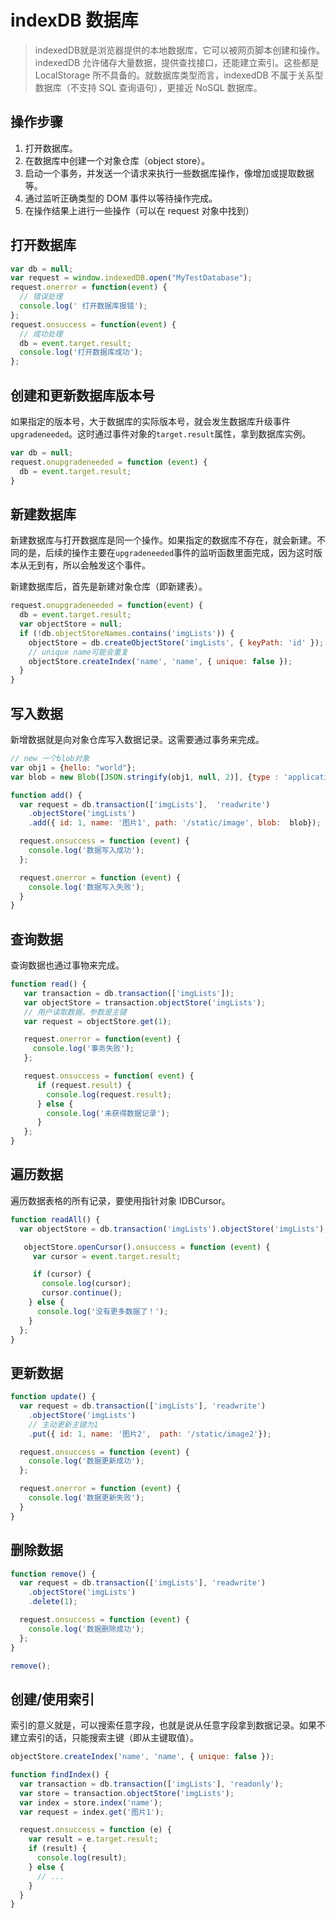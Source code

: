 # indexDB 数据库

> indexedDB就是浏览器提供的本地数据库，它可以被网页脚本创建和操作。indexedDB 允许储存大量数据，提供查找接口，还能建立索引。这些都是 LocalStorage 所不具备的。就数据库类型而言，indexedDB 不属于关系型数据库（不支持 SQL 查询语句），更接近 NoSQL 数据库。

## 操作步骤

1. 打开数据库。
2. 在数据库中创建一个对象仓库（object store）。
3. 启动一个事务，并发送一个请求来执行一些数据库操作，像增加或提取数据等。
4. 通过监听正确类型的 DOM 事件以等待操作完成。
5. 在操作结果上进行一些操作（可以在 request 对象中找到）

## 打开数据库

```js
var db = null;
var request = window.indexedDB.open("MyTestDatabase");
request.onerror = function(event) {
  // 错误处理
  console.log(' 打开数据库报错');
};
request.onsuccess = function(event) {
  // 成功处理
  db = event.target.result;
  console.log('打开数据库成功');
};
```

## 创建和更新数据库版本号

如果指定的版本号，大于数据库的实际版本号，就会发生数据库升级事件`upgradeneeded`。这时通过事件对象的`target.result`属性，拿到数据库实例。

```js
var db = null;
request.onupgradeneeded = function (event) {
  db = event.target.result;
}
```

## 新建数据库

新建数据库与打开数据库是同一个操作。如果指定的数据库不存在，就会新建。不同的是，后续的操作主要在`upgradeneeded`事件的监听函数里面完成，因为这时版本从无到有，所以会触发这个事件。

新建数据库后，首先是新建对象仓库（即新建表）。

```js
request.onupgradeneeded = function(event) {
  db = event.target.result;
  var objectStore = null;
  if (!db.objectStoreNames.contains('imgLists')) {
    objectStore = db.createObjectStore('imgLists', { keyPath: 'id' });
    // unique name可能会重复
    objectStore.createIndex('name', 'name', { unique: false });
  }
}
```

## 写入数据

新增数据就是向对象仓库写入数据记录。这需要通过事务来完成。

```js
// new 一个blob对象
var obj1 = {hello: "world"};
var blob = new Blob([JSON.stringify(obj1, null, 2)], {type : 'application/json'});

function add() {
  var request = db.transaction(['imgLists'],  'readwrite')
    .objectStore('imgLists')
    .add({ id: 1, name: '图片1', path: '/static/image', blob:  blob});

  request.onsuccess = function (event) {
    console.log('数据写入成功');
  };

  request.onerror = function (event) {
    console.log('数据写入失败');
  }
}
```

## 查询数据

查询数据也通过事物来完成。

```js
function read() {
   var transaction = db.transaction(['imgLists']);
   var objectStore = transaction.objectStore('imgLists');
   // 用户读取数据，参数是主键
   var request = objectStore.get(1);

   request.onerror = function(event) {
     console.log('事务失败');
   };

   request.onsuccess = function( event) {
      if (request.result) {
        console.log(request.result);
      } else {
        console.log('未获得数据记录');
      }
   };
}
```

## 遍历数据

遍历数据表格的所有记录，要使用指针对象 IDBCursor。

```js
function readAll() {
  var objectStore = db.transaction('imgLists').objectStore('imgLists');

   objectStore.openCursor().onsuccess = function (event) {
     var cursor = event.target.result;

     if (cursor) {
       console.log(cursor);
       cursor.continue();
    } else {
      console.log('没有更多数据了！');
    }
  };
}
```

## 更新数据

```js
function update() {
  var request = db.transaction(['imgLists'], 'readwrite')
    .objectStore('imgLists')
    // 主动更新主键为1
    .put({ id: 1, name: '图片2',  path: '/static/image2'});

  request.onsuccess = function (event) {
    console.log('数据更新成功');
  };

  request.onerror = function (event) {
    console.log('数据更新失败');
  }
}
```

## 删除数据

```js
function remove() {
  var request = db.transaction(['imgLists'], 'readwrite')
    .objectStore('imgLists')
    .delete(1);

  request.onsuccess = function (event) {
    console.log('数据删除成功');
  };
}

remove();
```

## 创建/使用索引

索引的意义就是，可以搜索任意字段，也就是说从任意字段拿到数据记录。如果不建立索引的话，只能搜索主键（即从主键取值）。

```js
objectStore.createIndex('name', 'name', { unique: false });
```

```js
function findIndex() {
  var transaction = db.transaction(['imgLists'], 'readonly');
  var store = transaction.objectStore('imgLists');
  var index = store.index('name');
  var request = index.get('图片1');

  request.onsuccess = function (e) {
    var result = e.target.result;
    if (result) {
      console.log(result);
    } else {
      // ...
    }
  }
}
```

